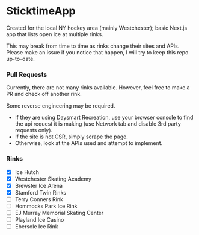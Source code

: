 # SticktimeApp

Created for the local NY hockey area (mainly Westchester); basic Next.js app that lists open ice at multiple rinks.

This may break from time to time as rinks change their sites and APIs. Please make an issue if you notice that happen, I will try to keep this repo up-to-date.

### Pull Requests

Currently, there are not many rinks available. However, feel free to make a PR and check off another rink.

Some reverse engineering may be required.

- If they are using Daysmart Recreation, use your browser console to find the api request it is making (use Network tab and disable 3rd party requests only).
- If the site is not CSR, simply scrape the page.
- Otherwise, look at the APIs used and attempt to implement.

### Rinks

- [x] Ice Hutch
- [x] Westchester Skating Academy
- [x] Brewster Ice Arena
- [x] Stamford Twin Rinks
- [ ] Terry Conners Rink
- [ ] Hommocks Park Ice Rink
- [ ] EJ Murray Memorial Skating Center
- [ ] Playland Ice Casino
- [ ] Ebersole Ice Rink
